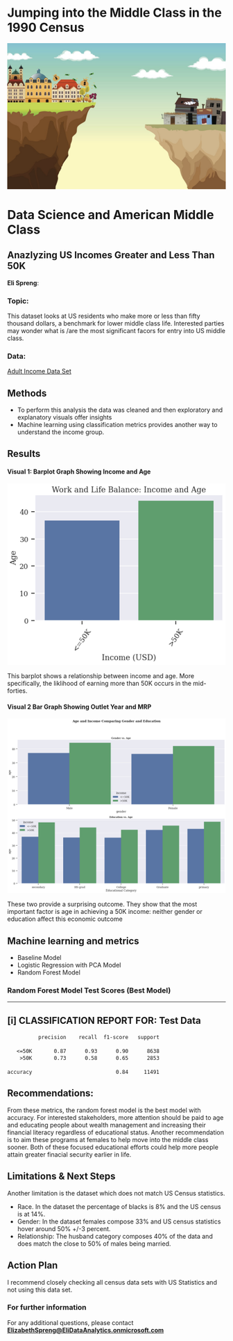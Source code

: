 # Jumping into the Middle Class in the 1990 Census
![alt text](https://github.com/Elispreng/Project-2/blob/main/US%20Income.jpg)

# Data Science and American Middle Class
## Anazlyzing US Incomes Greater and Less Than 50K

**Eli Spreng**: 

### Topic:

This dataset looks at US residents who make more or less than fifty thousand dollars, a benchmark for lower middle class life. Interested parties may wonder what is
/are the most significant facors for entry into US middle class. 

### Data:
[Adult Income Data Set](https://www.kaggle.com/datasets/wenruliu/adult-income-dataset)


## Methods
- To perform this analysis the data was cleaned and then exploratory and explanatory visuals offer insights
- Machine learning using classification metrics provides another way to understand the income group. 

## Results

#### Visual 1: Barplot Graph Showing Income and Age
![alt text](https://github.com/Elispreng/Project-2/blob/main/Income%20and%20Age.png)

This barplot shows a relationship between income and age. More specifically, the liklihood of earning more than 50K occurs in the mid-forties. 

#### Visual 2 Bar  Graph Showing Outlet Year and MRP

![alt text](https://github.com/Elispreng/Project-2/blob/main/Income_Education%20and%20Gender.png)


These two provide a surprising outcome. They show that the most important factor is age in achieving a 50K income: neither gender or education affect this economic
outcome

## Machine learning and metrics
- Baseline Model
- Logistic Regression with PCA Model
- Random Forest Model


### Random Forest Model Test Scores (Best Model)

------------------------------------------------------------
[i] CLASSIFICATION REPORT FOR: Test Data
------------------------------------------------------------
              precision    recall  f1-score   support

       <=50K       0.87      0.93      0.90      8638
        >50K       0.73      0.58      0.65      2853

    accuracy                           0.84     11491
        
     
## Recommendations:

From these metrics, the random forest model is the best model with accuracy. For interested stakeholders, more attention should be paid to age and educating 
people about wealth management and increasing their financial literacy regardless of educational status. Another recommendation is to aim these programs
at females to help move into the middle class sooner. Both  of these focused educational efforts could help more people attain greater finacial security earlier
in life. 

## Limitations & Next Steps

Another limitation is the dataset which does not match US Census statistics. 
- Race. In the dataset the percentage of blacks is 8% and the US census is at 14%. 
- Gender: In the dataset females compose 33% and US census statistics hover around 50% +/-3 percent.
- Relationship: The husband category composes 40% of the data and does match the close to 50% of males being married. 

## Action Plan
I recommend closely checking all census data sets  with US Statistics and not using this data set. 

### For further information


For any additional questions, please contact **ElizabethSpreng@EliDataAnalytics.onmicrosoft.com**
